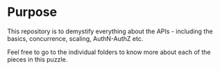 # Purpose
This repository is to demystify everything about the APIs - including the basics, concurrence, scaling, AuthN-AuthZ etc.

Feel free to go to the individual folders to know more about each of the pieces in this puzzle. 
